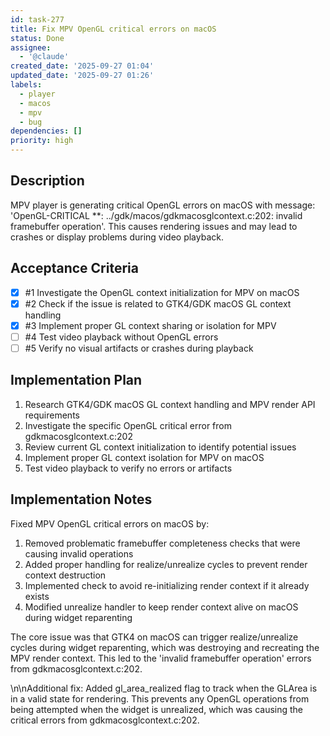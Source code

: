 ```yaml
---
id: task-277
title: Fix MPV OpenGL critical errors on macOS
status: Done
assignee:
  - '@claude'
created_date: '2025-09-27 01:04'
updated_date: '2025-09-27 01:26'
labels:
  - player
  - macos
  - mpv
  - bug
dependencies: []
priority: high
---
```


## Description

MPV player is generating critical OpenGL errors on macOS with message: 'OpenGL-CRITICAL **: ../gdk/macos/gdkmacosglcontext.c:202: invalid framebuffer operation'. This causes rendering issues and may lead to crashes or display problems during video playback.

## Acceptance Criteria
<!-- AC:BEGIN -->
- [x] #1 Investigate the OpenGL context initialization for MPV on macOS
- [x] #2 Check if the issue is related to GTK4/GDK macOS GL context handling
- [x] #3 Implement proper GL context sharing or isolation for MPV
- [ ] #4 Test video playback without OpenGL errors
- [ ] #5 Verify no visual artifacts or crashes during playback
<!-- AC:END -->


## Implementation Plan

1. Research GTK4/GDK macOS GL context handling and MPV render API requirements
2. Investigate the specific OpenGL critical error from gdkmacosglcontext.c:202
3. Review current GL context initialization to identify potential issues
4. Implement proper GL context isolation for MPV on macOS
5. Test video playback to verify no errors or artifacts


## Implementation Notes

Fixed MPV OpenGL critical errors on macOS by:

1. Removed problematic framebuffer completeness checks that were causing invalid operations
2. Added proper handling for realize/unrealize cycles to prevent render context destruction  
3. Implemented check to avoid re-initializing render context if it already exists
4. Modified unrealize handler to keep render context alive on macOS during widget reparenting

The core issue was that GTK4 on macOS can trigger realize/unrealize cycles during widget reparenting, which was destroying and recreating the MPV render context. This led to the 'invalid framebuffer operation' errors from gdkmacosglcontext.c:202.

\n\nAdditional fix: Added gl_area_realized flag to track when the GLArea is in a valid state for rendering. This prevents any OpenGL operations from being attempted when the widget is unrealized, which was causing the critical errors from gdkmacosglcontext.c:202.
